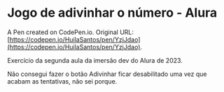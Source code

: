 # Jogo de adivinhar o número - Alura

A Pen created on CodePen.io. Original URL: [https://codepen.io/HuilaSantos/pen/YzjJdao](https://codepen.io/HuilaSantos/pen/YzjJdao).

Exercício da segunda aula da imersão dev do Alura de 2023.

Não consegui fazer o botão Adivinhar ficar desabilitado uma vez que acabam as tentativas, não sei porque.